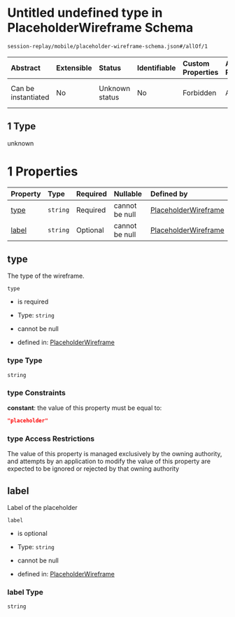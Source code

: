 # Untitled undefined type in PlaceholderWireframe Schema

```txt
session-replay/mobile/placeholder-wireframe-schema.json#/allOf/1
```



| Abstract            | Extensible | Status         | Identifiable | Custom Properties | Additional Properties | Access Restrictions | Defined In                                                                                                                   |
| :------------------ | :--------- | :------------- | :----------- | :---------------- | :-------------------- | :------------------ | :--------------------------------------------------------------------------------------------------------------------------- |
| Can be instantiated | No         | Unknown status | No           | Forbidden         | Allowed               | none                | [placeholder-wireframe-schema.json\*](../out/session-replay/mobile/placeholder-wireframe-schema.json "open original schema") |

## 1 Type

unknown

# 1 Properties

| Property        | Type     | Required | Nullable       | Defined by                                                                                                                                                           |
| :-------------- | :------- | :------- | :------------- | :------------------------------------------------------------------------------------------------------------------------------------------------------------------- |
| [type](#type)   | `string` | Required | cannot be null | [PlaceholderWireframe](placeholder-wireframe-schema-allof-1-properties-type.md "session-replay/mobile/placeholder-wireframe-schema.json#/allOf/1/properties/type")   |
| [label](#label) | `string` | Optional | cannot be null | [PlaceholderWireframe](placeholder-wireframe-schema-allof-1-properties-label.md "session-replay/mobile/placeholder-wireframe-schema.json#/allOf/1/properties/label") |

## type

The type of the wireframe.

`type`

* is required

* Type: `string`

* cannot be null

* defined in: [PlaceholderWireframe](placeholder-wireframe-schema-allof-1-properties-type.md "session-replay/mobile/placeholder-wireframe-schema.json#/allOf/1/properties/type")

### type Type

`string`

### type Constraints

**constant**: the value of this property must be equal to:

```json
"placeholder"
```

### type Access Restrictions

The value of this property is managed exclusively by the owning authority, and attempts by an application to modify the value of this property are expected to be ignored or rejected by that owning authority

## label

Label of the placeholder

`label`

* is optional

* Type: `string`

* cannot be null

* defined in: [PlaceholderWireframe](placeholder-wireframe-schema-allof-1-properties-label.md "session-replay/mobile/placeholder-wireframe-schema.json#/allOf/1/properties/label")

### label Type

`string`
